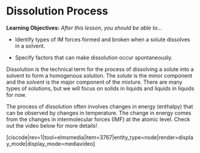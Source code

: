 <div style="float:right;margin:auto"><ebook-button title="Dissolution Process" link="https://genchem.science.psu.edu/14-1-dissolution-process"></ebook-button></div>


# Dissolution Process

**Learning Objectives:** _After this lesson, you should be able to…_

* Identify types of IM forces formed and broken when a solute dissolves in a solvent.  

* Specify factors that can make dissolution occur spontaneously.


Dissolution is the technical term for the process of dissolving a solute into a solvent to form a homogenous solution. The _solute_ is the minor component and the _solvent_ is the major component of the mixture. There are many types of solutions, but we will focus on solids in liquids and liquids in liquids for now.

The process of dissolution often involves changes in energy (enthalpy) that can be observed by changes in temperature. The change in energy comes from the changes in intermolecular forces (IMF) at the atomic level. Check out the video below for more details!


[ciscode|rev=1|tool=elmsmedia|item=3767|entity_type=node|render=display_mode|display_mode=mediavideo]
